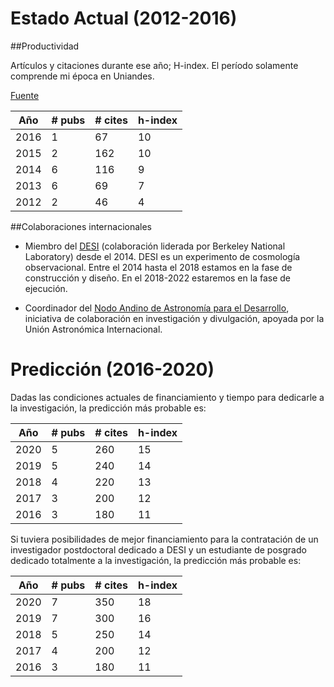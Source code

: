 # Estado Actual (2012-2016)

##Productividad 

Artículos y citaciones durante ese año; H-index. El período solamente comprende mi época en Uniandes. 

[Fuente](https://ui.adsabs.harvard.edu/#search/q=%20author%3A%22forero-romero%22&sort=date%20desc/metrics)

|Año |# pubs|# cites | h-index|
|----|------|-------|-------|
|2016| 1    | 67    | 10 |
|2015| 2    | 162   | 10 |
|2014| 6    | 116   | 9  |
|2013| 6    | 69    | 7  |
|2012| 2    | 46    | 4  |

##Colaboraciones internacionales

* Miembro del [DESI](http://desi.lbl.gov/) (colaboración liderada por Berkeley National Laboratory) desde
  el 2014. DESI es un experimento de cosmología observacional. Entre el 2014 hasta el 2018 estamos en la 
  fase de construcción y diseño. En el 2018-2022 estaremos en la fase de ejecución.

* Coordinador del [Nodo Andino de Astronomía para el Desarrollo](http://andean.astro4dev.org/), iniciativa de colaboración en investigación y  divulgación, apoyada por la Unión Astronómica Internacional.

# Predicción (2016-2020)

Dadas las condiciones actuales de financiamiento y tiempo para dedicarle a la investigación, la predicción más probable es:

|Año |# pubs|# cites | h-index|
|----|------|-------|-------|
|2020| 5    | 260    | 15 |
|2019| 5    | 240   | 14 |
|2018| 4    | 220   | 13  |
|2017| 3    | 200    | 12  |
|2016| 3    | 180   | 11  |

Si tuviera posibilidades de mejor financiamiento para la contratación de un investigador postdoctoral dedicado a DESI y 
un estudiante de posgrado dedicado totalmente a la investigación, la predicción más probable es:

|Año |# pubs|# cites | h-index|
|----|------|-------|-------|
|2020| 7    | 350    | 18 |
|2019| 7    | 300   | 16 |
|2018| 5    | 250   | 14  |
|2017| 4    | 200    | 12  |
|2016| 3    | 180   | 11  |